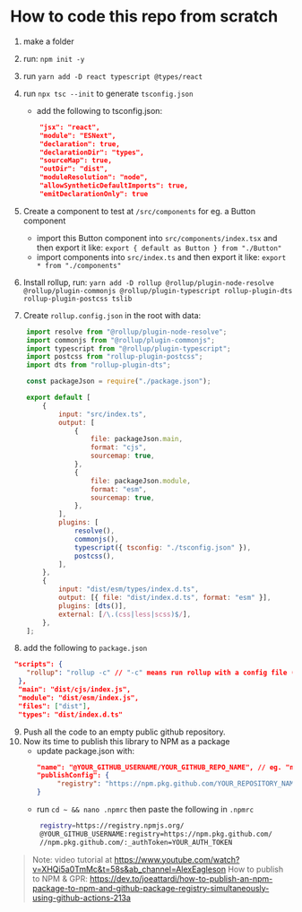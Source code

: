# How to code this repo from scratch

1. make a folder
2. run: `npm init -y`
3. run `yarn add -D react typescript @types/react`
4. run `npx tsc --init` to generate `tsconfig.json`
    - add the following to tsconfig.json:
    ```json
        "jsx": "react",
        "module": "ESNext",
        "declaration": true,
        "declarationDir": "types",
        "sourceMap": true,
        "outDir": "dist",
        "moduleResolution": "node",
        "allowSyntheticDefaultImports": true,
        "emitDeclarationOnly": true
    ```
5. Create a component to test at `/src/components` for eg. a Button component
    - import this Button component into `src/components/index.tsx` and then export it like: `export { default as Button } from "./Button"`
    - import components into `src/index.ts` and then export it like: `export * from "./components"`

6. Install rollup, run: `yarn add -D rollup @rollup/plugin-node-resolve @rollup/plugin-commonjs @rollup/plugin-typescript rollup-plugin-dts rollup-plugin-postcss tslib`

7. Create `rollup.config.json` in the root with data: 
```js
    import resolve from "@rollup/plugin-node-resolve";
    import commonjs from "@rollup/plugin-commonjs";
    import typescript from "@rollup/plugin-typescript";
    import postcss from "rollup-plugin-postcss";
    import dts from "rollup-plugin-dts";

    const packageJson = require("./package.json");

    export default [
        {
            input: "src/index.ts",
            output: [
                {
                    file: packageJson.main,
                    format: "cjs",
                    sourcemap: true,
                },
                {
                    file: packageJson.module,
                    format: "esm",
                    sourcemap: true,
                },
            ],
            plugins: [
                resolve(),
                commonjs(),
                typescript({ tsconfig: "./tsconfig.json" }),
                postcss(),
            ],
        },
        {
            input: "dist/esm/types/index.d.ts",
            output: [{ file: "dist/index.d.ts", format: "esm" }],
            plugins: [dts()],
            external: [/\.(css|less|scss)$/],
        },
    ];
```

8. add the following to `package.json`
```json
 "scripts": {
    "rollup": "rollup -c" // "-c" means run rollup with a config file (rollup.config.js)
  },
  "main": "dist/cjs/index.js",
  "module": "dist/esm/index.js",
  "files": ["dist"],
  "types": "dist/index.d.ts"
```

9. Push all the code to an empty public github repository.
10. Now its time to publish this library to NPM as a package
    - update package.json with: 
        ```json
        "name": "@YOUR_GITHUB_USERNAME/YOUR_GITHUB_REPO_NAME", // eg. "name": "@bhatvikrant/panda-ui",
        "publishConfig": {
             "registry": "https://npm.pkg.github.com/YOUR_REPOSITORY_NAME"
        }
        ```
    - run `cd ~ && nano .npmrc`
    then paste the following in `.npmrc`
    ```bash
        registry=https://registry.npmjs.org/
        @YOUR_GITHUB_USERNAME:registry=https://npm.pkg.github.com/
        //npm.pkg.github.com/:_authToken=YOUR_AUTH_TOKEN
    ```








> Note: video tutorial at https://www.youtube.com/watch?v=XHQi5a0TmMc&t=58s&ab_channel=AlexEagleson
> How to publish to NPM & GPR: https://dev.to/joeattardi/how-to-publish-an-npm-package-to-npm-and-github-package-registry-simultaneously-using-github-actions-213a